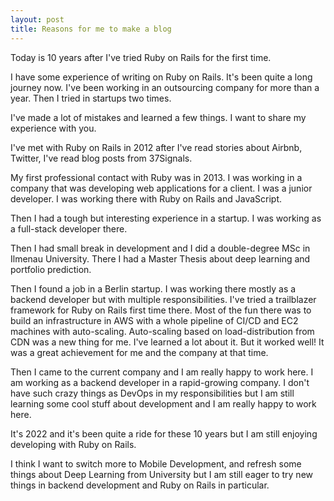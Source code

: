 ```yaml
---
layout: post
title: Reasons for me to make a blog
---
```


Today is 10 years after I've tried Ruby on Rails for the first time.

I have some experience of writing on Ruby on Rails. It's been quite a long journey now.
I've been working in an outsourcing company for more than a year. Then I tried in startups two times.

I've made a lot of mistakes and learned a few things. I want to share my experience with you.

I've met with Ruby on Rails in 2012 after I've read stories about Airbnb, Twitter, I've read blog posts from 37Signals.

My first professional contact with Ruby was in 2013. 
I was working in a company that was developing web applications for a client. I was a junior developer. 
I was working there with Ruby on Rails and JavaScript.

Then I had a tough but interesting experience in a startup. I was working as a full-stack developer there.

Then I had small break in development and I did a double-degree MSc in Ilmenau University. 
There I had a Master Thesis about deep learning and portfolio prediction.

Then I found a job in a Berlin startup. I was working there mostly as a backend developer but with multiple responsibilities.
I've tried a trailblazer framework for Ruby on Rails first time there.
Most of the fun there was to build an infrastructure in AWS with a whole pipeline of CI/CD and EC2 machines with auto-scaling. 
Auto-scaling based on load-distribution from CDN was a new thing for me. I've learned a lot about it. But it worked well! It was a great achievement for me and the company at that time.

Then I came to the current company and I am really happy to work here. 
I am working as a backend developer in a rapid-growing company. 
I don't have such crazy things as DevOps in my responsibilities but I am still learning some cool stuff about development and I am really happy to work here.

It's 2022 and it's been quite a ride for these 10 years but I am still enjoying developing with Ruby on Rails.

I think I want to switch more to Mobile Development, and refresh some things about Deep Learning from University but I am still eager to try new things in backend development and Ruby on Rails in particular.